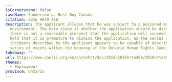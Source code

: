 ```yaml
---
isCornerstone: false
caseName: Sanderson v. Best Buy Canada
citation: 2016 HRTO 468
description: The applicant alleges that he was subject to a poisoned work
  environment. The main issue is whether the application should be dismissed if
  there is not a reasonable prospect that the application will succeed. The OHRT
  held that it is premature to dismiss the application, as the series of
  incidents described by the applicant appears to be capable of describing a
  series of events within the meaning of the Ontario Human Rights Code.
takeaway: ""
url: https://www.canlii.org/en/on/onhrt/doc/2016/2016hrto468/2016hrto468.html?resultIndex=1
themes:
  - Employment
province: Ontario
---
```

